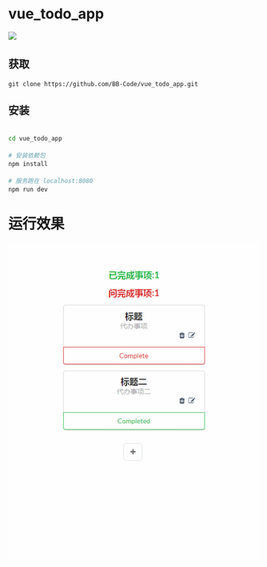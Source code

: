# vue_todo_app
![](https://img.shields.io/badge/vue-2.5.2-green.svg)

## 获取

```
git clone https://github.com/BB-Code/vue_todo_app.git
```

## 安装

``` bash

cd vue_todo_app

# 安装依赖包
npm install

# 服务跑在 localhost:8080
npm run dev

```

# 运行效果
![效果图](https://github.com/BB-Code/vue_todo_app/blob/master/GIF.gif)


